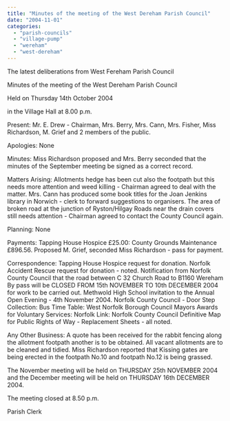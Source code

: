 ```yaml
---
title: "Minutes of the meeting of the West Dereham Parish Council"
date: "2004-11-01"
categories: 
  - "parish-councils"
  - "village-pump"
  - "wereham"
  - "west-dereham"
---
```


The latest deliberations from West Fereham Parish Council

Minutes of the meeting of the West Dereham Parish Council

Held on Thursday 14th October 2004

in the Village Hall at 8.00 p.m.

Present: Mr. E. Drew - Chairman, Mrs. Berry, Mrs. Cann, Mrs. Fisher, Miss Richardson, M. Grief and 2 members of the public.

Apologies: None

Minutes: Miss Richardson proposed and Mrs. Berry seconded that the minutes of the September meeting be signed as a correct record.

Matters Arising: Allotments hedge has been cut also the footpath but this needs more attention and weed killing - Chairman agreed to deal with the matter. Mrs. Cann has produced some book titles for the Joan Jenkins library in Norwich - clerk to forward suggestions to organisers. The area of broken road at the junction of Ryston/Hilgay Roads near the drain covers still needs attention - Chairman agreed to contact the County Council again.

Planning: None

Payments: Tapping House Hospice £25.00: County Grounds Maintenance £896.56. Proposed M. Grief, seconded Miss Richardson - pass for payment.

Correspondence: Tapping House Hospice request for donation. Norfolk Accident Rescue request for donation - noted. Notification from Norfolk County Council that the road between C 32 Church Road to B1160 Wereham By pass will be CLOSED FROM 15th NOVEMBER TO 10th DECEMBER 2004 for work to be carried out. Methwold High School invitation to the Annual Open Evening - 4th November 2004. Norfolk County Council - Door Step Collection: Bus Time Table: West Norfolk Borough Council Mayors Awards for Voluntary Services: Norfolk Link: Norfolk County Council Definitive Map for Public Rights of Way - Replacement Sheets - all noted.

Any Other Business: A quote has been received for the rabbit fencing along the allotment footpath another is to be obtained. All vacant allotments are to be cleaned and tidied. Miss Richardson reported that Kissing gates are being erected in the footpath No.10 and footpath No.12 is being grassed.

The November meeting will be held on THURSDAY 25th NOVEMBER 2004 and the December meeting will be held on THURSDAY 16th DECEMBER 2004.

The meeting closed at 8.50 p.m.

Parish Clerk

